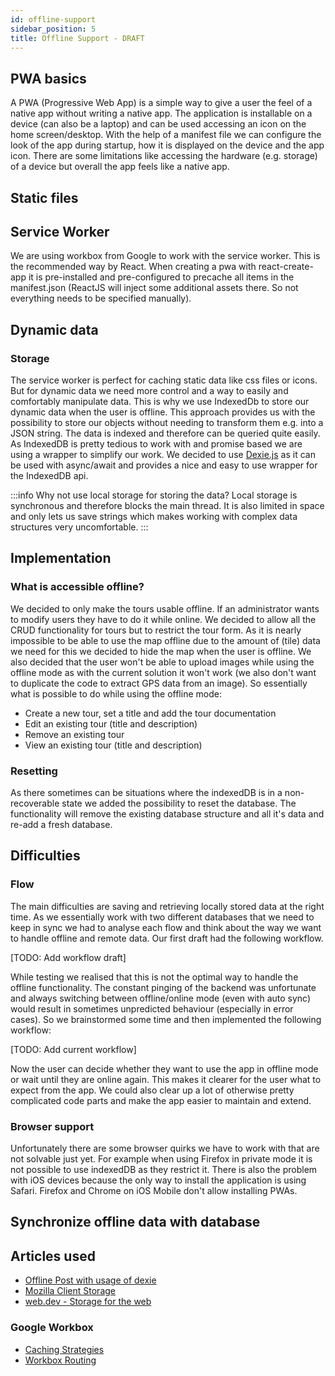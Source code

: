 ```yaml
---
id: offline-support
sidebar_position: 5
title: Offline Support - DRAFT
---
```

## PWA basics
A PWA (Progressive Web App) is a simple way to give a user the feel of a native app without writing a native app. The application is installable on 
a device (can also be a laptop) and can be used accessing an icon on the home screen/desktop. With the help of a manifest file we can configure the 
look of the app during startup, how it is displayed on the device and the app icon. There are some limitations like accessing the hardware (e.g. storage)
of a device but overall the app feels like a native app.

## Static files

## Service Worker
We are using workbox from Google to work with the service worker. This is the recommended way by React.
When creating a pwa with react-create-app it is pre-installed and pre-configured to precache all items in the manifest.json (ReactJS will inject some additional assets there. So not everything needs
to be specified manually).

## Dynamic data

### Storage
The service worker is perfect for caching static data like css files or icons. But for dynamic data we need more control and a way to easily
and comfortably manipulate data. This is why we use IndexedDb to store our dynamic data when the user is offline. This approach provides us with 
the possibility to store our objects without needing to transform them e.g. into a JSON string. The data is indexed and therefore can be queried quite
easily. As IndexedDB is pretty tedious to work with and promise based we are using a wrapper to simplify our work. 
We decided to use [Dexie.js](https://dexie.org/) as it can be used with async/await and provides a nice and easy to use wrapper for the IndexedDB api.

:::info
Why not use local storage for storing the data? 
Local storage is synchronous and therefore blocks the main thread. It is also limited in space and only lets us save strings which makes
working with complex data structures very uncomfortable.
:::

## Implementation

### What is accessible offline?
We decided to only make the tours usable offline. If an administrator wants to modify users they have to do it while online. 
We decided to allow all the CRUD functionality for tours but to restrict the tour form. As it is nearly impossible to be able to use 
the map offline due to the amount of (tile) data we need for this we decided to hide the map when the user is offline. We also decided that the 
user won't be able to upload images while using the offline mode as with the current solution it won't work (we also don't want to
duplicate the code to extract GPS data from an image). So essentially what is possible to do while using the offline mode:

- Create a new tour, set a title and add the tour documentation
- Edit an existing tour (title and description)
- Remove an existing tour
- View an existing tour (title and description)

### Resetting
As there sometimes can be situations where the indexedDB is in a non-recoverable state we added the possibility to reset the database.
The functionality will remove the existing database structure and all it's data and re-add a fresh database.

## Difficulties
### Flow
The main difficulties are saving and retrieving locally stored data at the right time. As we essentially work with two different
databases that we need to keep in sync we had to analyse each flow and think about the way we want to handle offline and remote data. Our first 
draft had the following workflow.

[TODO: Add workflow draft]

While testing we realised that this is not the optimal way to handle the offline functionality. The constant pinging of the backend was unfortunate
and always switching between offline/online mode (even with auto sync) would result in sometimes unpredicted behaviour (especially in error cases). 
So we brainstormed some time and then implemented the following workflow:

[TODO: Add current workflow]

Now the user can decide whether they want to use the app in offline mode or wait until they are online again. This makes it clearer for the user
what to expect from the app. We could also clear up a lot of otherwise pretty complicated code parts and make the app easier to maintain and extend.

### Browser support
Unfortunately there are some browser quirks we have to work with that are not solvable just yet. For example when using Firefox in private mode
it is not possible to use indexedDB as they restrict it. There is also the problem with iOS devices because the only way to install the application
is using Safari. Firefox and Chrome on iOS Mobile don't allow installing PWAs.


## Synchronize offline data with database


## Articles used

- [Offline Post with usage of dexie](https://www.dotnetpro.de/core/mobile/offline-mitgedacht-1659518.html)
- [Mozilla Client Storage](https://developer.mozilla.org/en-US/docs/Learn/JavaScript/Client-side_web_APIs/Client-side_storage#offline_asset_storage)
- [web.dev - Storage for the web](https://web.dev/storage-for-the-web/)

### Google Workbox
- [Caching Strategies](https://developer.chrome.com/docs/workbox/caching-strategies-overview/)
- [Workbox Routing](https://developer.chrome.com/docs/workbox/modules/workbox-routing/)